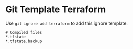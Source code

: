 Git Template Terraform
===

Use `git ignore add terraform` to add this ignore template.

```
# Compiled files
*.tfstate
*.tfstate.backup
```
